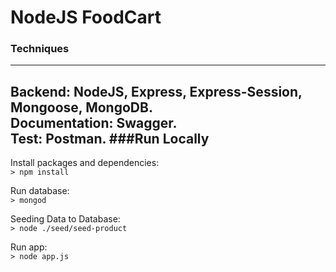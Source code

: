 # NodeJS FoodCart
### Techniques
----
Backend: NodeJS, Express, Express-Session, Mongoose, MongoDB.<br>
Documentation: Swagger.<br>
Test: Postman.
###Run Locally
----
Install packages and dependencies:<br>
`> npm install `<br>

Run database:<br>
`> mongod`

Seeding Data to Database:<br>
`> node ./seed/seed-product`


Run app:<br>
`> node app.js`
